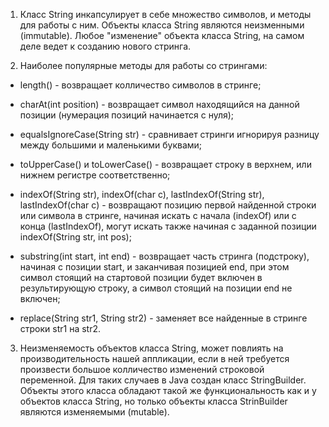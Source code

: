 1. Класс String инкапсулирует в себе множество символов, и методы для работы с ним. 
Объекты класса String являются неизменными (immutable). Любое "изменение" объекта класса String, 
на самом деле ведет к созданию нового стринга.

2. Наиболее популярные методы для работы со стрингами:

- length() - возвращает колличество символов в стринге;

- charAt(int position) - возвращает символ находящийся на данной позиции (нумерация позиций начинается с нуля);

- equalsIgnoreCase(String str) - сравнивает стринги игнорируя разницу между большими и маленькими буквами;

- toUpperCase() и toLowerCase() - возвращает строку в верхнем, или нижнем регистре соответственно;

- indexOf(String str), indexOf(char c), lastIndexOf(String str), lastIndexOf(char c) - возвращают позицию первой 
найденной строки или символа в стринге, начиная искать с начала (indexOf) или с конца (lastIndexOf), 
могут искать также начиная с заданной позиции indexOf(String str, int pos); 

- substring(int start, int end) - возвращает часть стринга (подстроку), начиная с позиции start, 
и заканчивая позицией end, при этом символ стоящий на стартовой позиции будет включен в результирующую строку, 
а символ стоящий на позиции end не включен; 

- replace(String str1, String str2) - заменяет все найденные в стринге строки str1 на str2.

3. Неизменяемость объектов класса String, может повлиять на производительность нашей 
аппликации, если в ней требуется произвести большое колличество изменений строковой переменной. 
Для таких случаев в Java создан класс StringBuilder. Объекты этого класса обладают такой же 
функциональность как и у объектов класса String, но только объекты класса StrinBuilder 
являются изменяемыми (mutable).